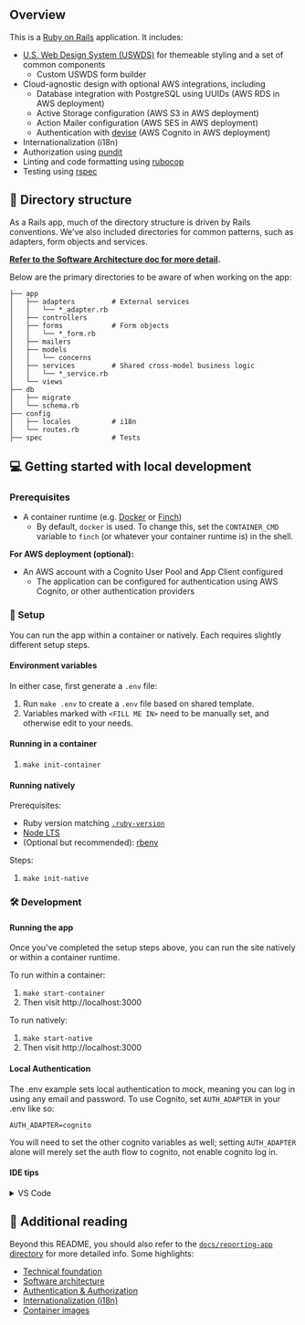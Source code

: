 ## Overview

This is a [Ruby on Rails](https://rubyonrails.org/) application. It includes:

- [U.S. Web Design System (USWDS)](https://designsystem.digital.gov/) for themeable styling and a set of common components
  - Custom USWDS form builder
- Cloud-agnostic design with optional AWS integrations, including
  - Database integration with PostgreSQL using UUIDs (AWS RDS in AWS deployment)
  - Active Storage configuration (AWS S3 in AWS deployment)
  - Action Mailer configuration (AWS SES in AWS deployment)
  - Authentication with [devise](https://github.com/heartcombo/devise) (AWS Cognito in AWS deployment)
- Internationalization (i18n)
- Authorization using [pundit](https://github.com/varvet/pundit)
- Linting and code formatting using [rubocop](https://rubocop.org/)
- Testing using [rspec](https://rspec.info)

## 📂 Directory structure

As a Rails app, much of the directory structure is driven by Rails conventions. We've also included directories for common patterns, such as adapters, form objects and services.

**[Refer to the Software Architecture doc for more detail](../docs/reporting-app/software-architecture.md).**

Below are the primary directories to be aware of when working on the app:

```
├── app
│   ├── adapters         # External services
│   │   └── *_adapter.rb
│   ├── controllers
│   ├── forms            # Form objects
│   │   └── *_form.rb
│   ├── mailers
│   ├── models
│   │   └── concerns
│   ├── services         # Shared cross-model business logic
│   │   └── *_service.rb
│   └── views
├── db
│   ├── migrate
│   └── schema.rb
├── config
│   ├── locales          # i18n
│   └── routes.rb
├── spec                 # Tests
```

## 💻 Getting started with local development

### Prerequisites

- A container runtime (e.g. [Docker](https://www.docker.com/) or [Finch](https://github.com/runfinch/finch))
  - By default, `docker` is used. To change this, set the `CONTAINER_CMD` variable to `finch` (or whatever your container runtime is) in the shell.

**For AWS deployment (optional):**
- An AWS account with a Cognito User Pool and App Client configured
  - The application can be configured for authentication using AWS Cognito, or other authentication providers

### 💾 Setup

You can run the app within a container or natively. Each requires slightly different setup steps.

#### Environment variables

In either case, first generate a `.env` file:

1. Run `make .env` to create a `.env` file based on shared template.
1. Variables marked with `<FILL ME IN>` need to be manually set, and otherwise edit to your needs.

#### Running in a container

1. `make init-container`

#### Running natively

Prerequisites:

- Ruby version matching [`.ruby-version`](./.ruby-version)
- [Node LTS](https://nodejs.org/en)
- (Optional but recommended): [rbenv](https://github.com/rbenv/rbenv)

Steps:

1. `make init-native`

### 🛠️ Development

#### Running the app

Once you've completed the setup steps above, you can run the site natively or within a container runtime.

To run within a container:

1. `make start-container`
1. Then visit http://localhost:3000

To run natively:

1. `make start-native`
1. Then visit http://localhost:3000

#### Local Authentication

The .env example sets local authentication to mock, meaning you can log in using any email and password. To use Cognito, set `AUTH_ADAPTER` in your .env like so:
```
AUTH_ADAPTER=cognito
```

You will need to set the other cognito variables as well; setting `AUTH_ADAPTER` alone will merely set the auth flow to cognito, not enable cognito log in.

#### IDE tips

<details>
<summary>VS Code</summary>

##### Recommended extensions

- [Ruby LSP](https://marketplace.visualstudio.com/items?itemName=Shopify.ruby-lsp)
- [Simple ERB](https://marketplace.visualstudio.com/items?itemName=vortizhe.simple-ruby-erb), for tag autocomplete and snippets

</details>

## 📇 Additional reading

Beyond this README, you should also refer to the [`docs/reporting-app` directory](../docs/reporting-app) for more detailed info. Some highlights:

- [Technical foundation](../docs/reporting-app/technical-foundation.md)
- [Software architecture](../docs/reporting-app/software-architecture.md)
- [Authentication & Authorization](../docs/reporting-app/auth.md)
- [Internationalization (i18n)](../docs/reporting-app/internationalization.md)
- [Container images](../docs/reporting-app/container-images.md)
